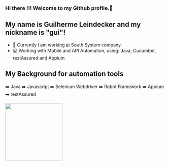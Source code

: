 ### Hi there !!! Welcome to my Github profile.👋

## My name is Guilherme Leindecker and my nickname is "gui"!

- 🔭 Currently I am working at South System company.
- :computer: Working with Mobile and API Automation, using: Java, Cucumber, restAssured and Appium

## My Background for automation tools
:arrow_right: Java :arrow_right: Javascript :arrow_right: Selenium Webdriver :arrow_right: Robot Framework :arrow_right: Appium :arrow_right: restAssured

<div>
<a href="https://github.com/leindecker">
<img loading="lazy" height="180em" src="https://github-readme-stats.vercel.app/api/top-langs/?username=leindecker&layout=compact&langs_count=7&theme=dracula"/>
</div>
